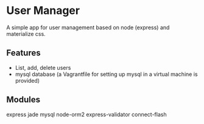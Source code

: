 User Manager
============

A simple app for user management based on node (express) and materialize css.

Features
--------
* List, add, delete users
* mysql database (a Vagrantfile for setting up mysql in a virtual machine is provided)


Modules
-------
express
jade
mysql
node-orm2
express-validator
connect-flash
